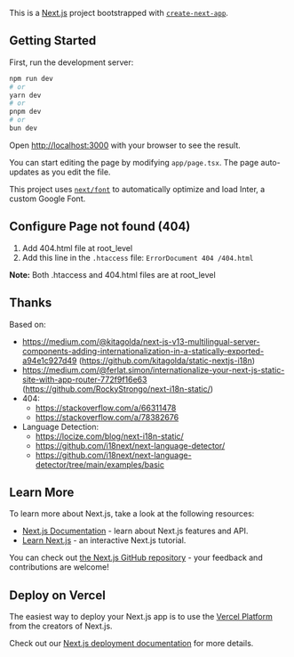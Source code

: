 This is a [Next.js](https://nextjs.org/) project bootstrapped with [`create-next-app`](https://github.com/vercel/next.js/tree/canary/packages/create-next-app).

## Getting Started

First, run the development server:

```bash
npm run dev
# or
yarn dev
# or
pnpm dev
# or
bun dev
```

Open [http://localhost:3000](http://localhost:3000) with your browser to see the result.

You can start editing the page by modifying `app/page.tsx`. The page auto-updates as you edit the file.

This project uses [`next/font`](https://nextjs.org/docs/basic-features/font-optimization) to automatically optimize and load Inter, a custom Google Font.

## Configure Page not found (404)

1. Add 404.html file at root_level
2. Add this line in the `.htaccess` file: `ErrorDocument 404 /404.html`

**Note:** Both .htaccess and 404.html files are at root_level

## Thanks

Based on:

- https://medium.com/@kitagolda/next-js-v13-multilingual-server-components-adding-internationalization-in-a-statically-exported-a94e1c927d49 (https://github.com/kitagolda/static-nextjs-i18n)
- https://medium.com/@ferlat.simon/internationalize-your-next-js-static-site-with-app-router-772f9f16e63 (https://github.com/RockyStrongo/next-i18n-static/)
- 404:
  - https://stackoverflow.com/a/66311478
  - https://stackoverflow.com/a/78382676
- Language Detection:
  - https://locize.com/blog/next-i18n-static/
  - https://github.com/i18next/next-language-detector/
  - https://github.com/i18next/next-language-detector/tree/main/examples/basic

## Learn More

To learn more about Next.js, take a look at the following resources:

- [Next.js Documentation](https://nextjs.org/docs) - learn about Next.js features and API.
- [Learn Next.js](https://nextjs.org/learn) - an interactive Next.js tutorial.

You can check out [the Next.js GitHub repository](https://github.com/vercel/next.js/) - your feedback and contributions are welcome!

## Deploy on Vercel

The easiest way to deploy your Next.js app is to use the [Vercel Platform](https://vercel.com/new?utm_medium=default-template&filter=next.js&utm_source=create-next-app&utm_campaign=create-next-app-readme) from the creators of Next.js.

Check out our [Next.js deployment documentation](https://nextjs.org/docs/deployment) for more details.
